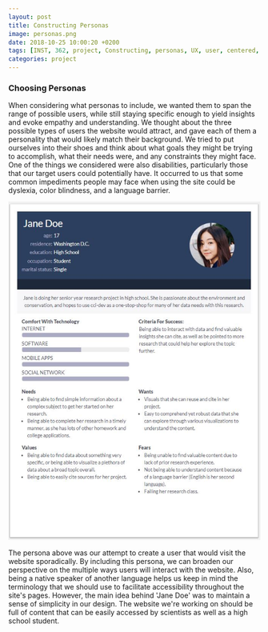 ```yaml
---
layout: post
title: Constructing Personas
image: personas.png
date: 2018-10-25 10:00:20 +0200
tags: [INST, 362, project, Constructing, personas, UX, user, centered, design, defenders, wildlife]
categories: project
---
```



### Choosing Personas

When considering what personas to include, we wanted them to span the range of possible users, while still staying specific enough to yield insights and evoke empathy and understanding. We thought about the three possible types of users the website would attract, and gave each of them a personality that would likely match their background. We tried to put ourselves into their shoes and think about what goals they might be trying to accomplish, what their needs were, and any constraints they might face. One of the things we considered were also disabilities, particularly those that our target users could potentially have. It occurred to us that some common impediments people may face when using the site could be dyslexia, color blindness, and a language barrier. 


<p align="center">
  <img src="https://raw.githubusercontent.com/BDubon/DoW/master/images/persona3.JPG" alt="Persona of a 17 year old high school student" title="Persona Example"/>
</p>


The persona above was our attempt to create a user that would visit the website sporadically. By including this persona, we can broaden our perspective on the multiple ways users will interact with the website. Also, being a native speaker of another language helps us keep in mind the terminology that we should use to facilitate accessibility throughout the site's pages. However, the main idea behind 'Jane Doe' was to maintain a sense of simplicity in our design. The website we're working on should be full of content that can be easily accessed by scientists as well as a high school student. 
